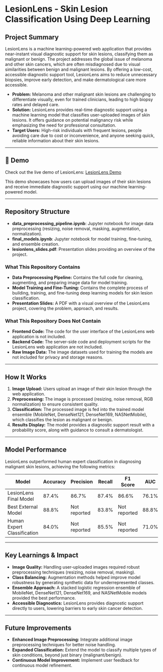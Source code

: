# LesionLens - Skin Lesion Classification Using Deep Learning

## Project Summary
LesionLens is a machine learning-powered web application that provides near-instant visual diagnostic support for skin lesions, classifying them as malignant or benign. The project addresses the global issue of melanoma and other skin cancers, which are often misdiagnosed due to visual similarities between benign and malignant lesions. By offering a low-cost, accessible diagnostic support tool, LesionLens aims to reduce unnecessary biopsies, improve early detection, and make dermatological care more accessible.

- **Problem:** Melanoma and other malignant skin lesions are challenging to differentiate visually, even for trained clinicians, leading to high biopsy rates and delayed care. 
- **Solution:** LesionLens provides real-time diagnostic support using a machine learning model that classifies user-uploaded images of skin lesions. It offers guidance on potential malignancy risk while emphasizing the need for professional consultation.
- **Target Users:** High-risk individuals with frequent lesions, people avoiding care due to cost or inconvenience, and anyone seeking quick, reliable information about their skin lesions.

---

## 🚀 Demo
Check out the live demo of LesionLens: [LesionLens Demo](https://www.youtube.com/watch?v=rn0gUaACZ3k)

This demo showcases how users can upload images of their skin lesions and receive immediate diagnostic support using our machine learning-powered model.

---

## Repository Structure

- **data_preprocessing_pipeline.ipynb**: Jupyter notebook for image data preprocessing (resizing, noise removal, masking, augmentation, normalization).
- **final_models.ipynb**: Jupyter notebook for model training, fine-tuning, and ensemble creation.
- **lesionlens_slides.pdf**: Presentation slides providing an overview of the project.

### What This Repository Contains
- **Data Preprocessing Pipeline:** Contains the full code for cleaning, augmenting, and preparing image data for model training.
- **Model Training and Fine-Tuning:** Contains the complete process of building, training, and fine-tuning deep learning models for skin lesion classification.
- **Presentation Slides:** A PDF with a visual overview of the LesionLens project, covering the problem, approach, and results.

### What This Repository Does Not Contain
- **Frontend Code:** The code for the user interface of the LesionLens web application is not included.
- **Backend Code:** The server-side code and deployment scripts for the LesionLens web application are not included.
- **Raw Image Data:** The image datasets used for training the models are not included for privacy and storage reasons.

---

## How It Works
1. **Image Upload:** Users upload an image of their skin lesion through the web application.
2. **Preprocessing:** The image is processed (resizing, noise removal, RGB normalization) to ensure consistent quality.
3. **Classification:** The processed image is fed into the trained model ensemble (MobileNet, DenseNet121, DenseNet169, NASNetMobile), which classifies the lesion as malignant or benign.
4. **Results Display:** The model provides a diagnostic support result with a probability score, along with guidance to consult a dermatologist.

---

## Model Performance
LesionLens outperformed human expert classification in diagnosing malignant skin lesions, achieving the following metrics:

| Model                     | Accuracy | Precision | Recall | F1 Score | AUC  |
|---------------------------|-----------|------------|--------|-----------|------|
| LesionLens Final Model     | 87.4%     | 86.7%      | 87.4%  | 86.6%     | 76.1%|
| Best External Model        | 88.8%     | Not reported| 83.8%  | Not reported| 88.8%|
| Human Expert Classification| 84.0%     | Not reported| 85.5%  | Not reported| 71.0%|

---

## Key Learnings & Impact
- **Image Quality:** Handling user-uploaded images required robust preprocessing techniques (resizing, noise removal, masking).
- **Class Balancing:** Augmentation methods helped improve model robustness by generating synthetic data for underrepresented classes.
- **Ensemble Approach:** A stacked logistic regression ensemble of MobileNet, DenseNet121, DenseNet169, and NASNetMobile models provided the best performance.
- **Accessible Diagnostics:** LesionLens provides diagnostic support directly to users, lowering barriers to early skin cancer detection.

---

## Future Improvements
- **Enhanced Image Preprocessing:** Integrate additional image preprocessing techniques for better noise handling.
- **Expanded Classification:** Extend the model to classify multiple types of skin conditions, beyond just binary (malignant/benign).
- **Continuous Model Improvement:** Implement user feedback for continuous model refinement.
